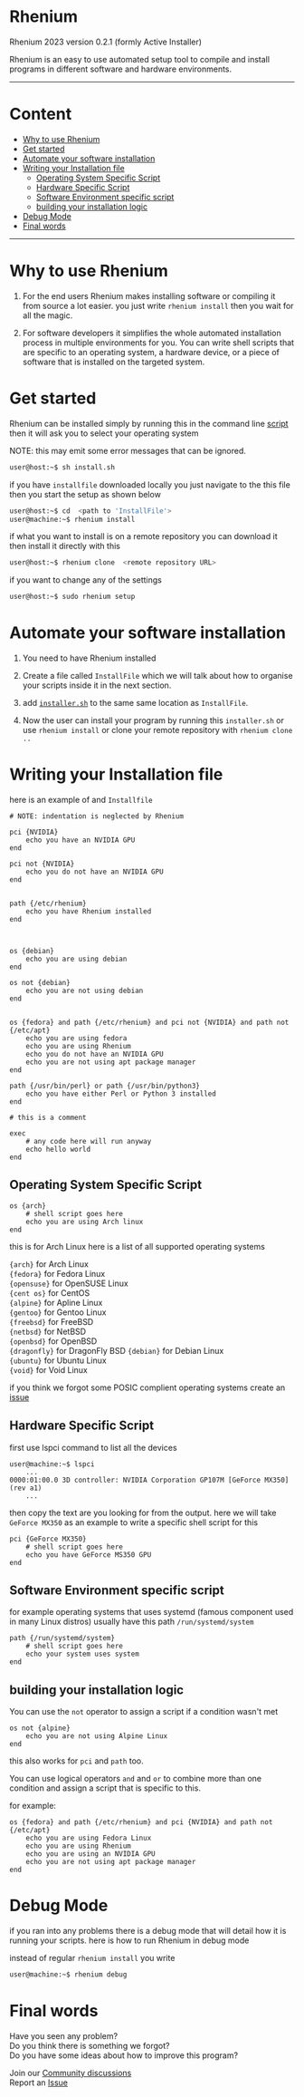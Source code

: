 # Rhenium

Rhenium 2023  version 0.2.1  (formly Active Installer)

Rhenium is an easy to use automated setup tool to compile and install programs in different software and hardware environments.

---
# Content
* [Why to use Rhenium](#Why-to-use-Rhenium)
* [Get started](#get-started)
* [Automate your software installation](#automate-your-software-installation)
* [Writing your Installation file](#writing-your-installation-file)
    * [Operating System Specific Script](#operating-system-specific-script)
    * [Hardware Specific Script](#hardware-specific-script)
    * [Software Environment specific script](#software-environment-specific-script )
    * [building your installation logic](#building-your-installation-logic)
* [Debug Mode](#debug-mode)
* [Final words](#final-words)

---

# Why to use Rhenium

1. For the end users Rhenium makes installing software or compiling it from
source a lot easier. you just write `rhenium install` then you wait for all the 
magic.

2. For software developers it simplifies the whole automated installation process
in multiple environments for you. You can write shell scripts that are specific
to an operating system, a hardware device, or a piece of software that is 
installed on the targeted system.


# Get started

Rhenium can be installed simply by running this in the command line 
[script](https://raw.githubusercontent.com/Hussein-L-AlMadhachi/Rhenium/main/install.sh)
then it will ask you to select your operating system

NOTE: this may emit some error messages that can be ignored.

``` sh
user@host:~$ sh install.sh
``` 


if you have `installfile` downloaded locally you just navigate to the this file
then you start the setup as shown below

``` sh
user@host:~$ cd  <path to 'InstallFile'>
user@machine:~$ rhenium install
```

if what you want to install is on a remote repository you can download it then
install it directly with this

``` sh
user@host:~$ rhenium clone  <remote repository URL>
```

if you want to change any of the settings

``` sh
user@host:~$ sudo rhenium setup
```

# Automate your software installation

1. You need to have Rhenium installed

2. Create a file called `InstallFile` which we will talk about how to organise
your scripts inside it in the next section.

3. add [`installer.sh`](https://github.com/Hussein-L-AlMadhachi/Rhenium/raw/main/installer.sh)
to the same same location as `InstallFile`.

4. Now the user can install your program by running this `installer.sh`
or use `rhenium install` or clone your remote repository with `rhenium clone ..`


# Writing your Installation file

here is an example of and `Installfile`

``` 
# NOTE: indentation is neglected by Rhenium

pci {NVIDIA}
    echo you have an NVIDIA GPU
end

pci not {NVIDIA}
    echo you do not have an NVIDIA GPU
end


path {/etc/rhenium}
    echo you have Rhenium installed
end



os {debian}
    echo you are using debian
end

os not {debian}
    echo you are not using debian
end


os {fedora} and path {/etc/rhenium} and pci not {NVIDIA} and path not {/etc/apt}
    echo you are using fedora
    echo you are using Rhenium
    echo you do not have an NVIDIA GPU
    echo you are not using apt package manager
end

path {/usr/bin/perl} or path {/usr/bin/python3}
	echo you have either Perl or Python 3 installed 
end

# this is a comment

exec
    # any code here will run anyway
    echo hello world
end

```

## Operating System Specific Script

``` 
os {arch}
    # shell script goes here
    echo you are using Arch linux
end
```

this is for Arch Linux here is a list of all supported operating systems

`{arch}` for Arch Linux  
`{fedora}` for Fedora Linux  
`{opensuse}` for OpenSUSE Linux  
`{cent os}` for CentOS  
`{alpine}` for Apline Linux  
`{gentoo}` for Gentoo Linux  
`{freebsd}` for FreeBSD  
`{netbsd}` for NetBSD  
`{openbsd}` for OpenBSD  
`{dragonfly}` for DragonFly BSD
`{debian}` for Debian Linux  
`{ubuntu}` for Ubuntu Linux  
`{void}` for Void Linux  


if you think we forgot some POSIC complient operating systems create an [issue]([https://github.com/Hussein-L-AlMadhachi/Rhenium/discussions](https://github.com/Hussein-L-AlMadhachi/Rhenium/issues))


## Hardware Specific Script
first use lspci command to list all the devices
```
user@machine:~$ lspci
    ... 
0000:01:00.0 3D controller: NVIDIA Corporation GP107M [GeForce MX350] (rev a1)
    ... 
```

then copy the text are you looking for from the output. here we will take `GeForce MX350` as an example to write a specific shell script for this

``` rudy
pci {GeForce MX350}
    # shell script goes here
    echo you have GeForce MS350 GPU
end
```

## Software Environment specific script

for example operating systems that uses systemd (famous component used in many Linux distros) usually have this path `/run/systemd/system`

``` 
path {/run/systemd/system}
    # shell script goes here
    echo your system uses system
end
```

## building your installation logic

You can use the `not` operator to assign a script if a condition wasn't met

``` 
os not {alpine}
    echo you are not using Alpine Linux
end
```

this also works for `pci` and `path` too.

You can use logical operators `and` and `or` to combine more than one condition and assign a script that is specific to this.

for example:

``` 
os {fedora} and path {/etc/rhenium} and pci {NVIDIA} and path not {/etc/apt}
    echo you are using Fedora Linux
    echo you are using Rhenium
    echo you are using an NVIDIA GPU
    echo you are not using apt package manager
end
```

# Debug Mode

if you ran into any problems there is a debug mode that will detail how it is running your scripts. here is how to run Rhenium in debug mode

instead of regular `rhenium install` you write

``` sh
user@machine:~$ rhenium debug
```

# Final words
Have you seen any problem?  
Do you think there is something we forgot?  
Do you have some ideas about how to improve this program?  

Join our [Community discussions](https://github.com/Hussein-L-AlMadhachi/Rhenium/discussions)  
Report an [Issue](https://github.com/Hussein-L-AlMadhachi/Rhenium/issues)
